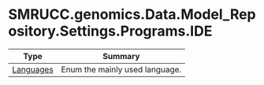 ﻿
# SMRUCC.genomics.Data.Model_Repository.Settings.Programs.IDE

|Type|Summary|
|----|-------|
|[Languages](./Languages.md)|Enum the mainly used language.|

